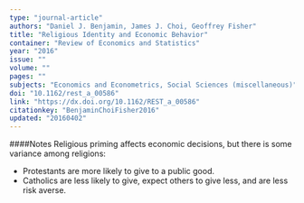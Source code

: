 ```yaml
---
type: "journal-article"
authors: "Daniel J. Benjamin, James J. Choi, Geoffrey Fisher"
title: "Religious Identity and Economic Behavior"
container: "Review of Economics and Statistics"
year: "2016"
issue: ""
volume: ""
pages: ""
subjects: "Economics and Econometrics, Social Sciences (miscellaneous)"
doi: "10.1162/rest_a_00586"
link: "https://dx.doi.org/10.1162/REST_a_00586"
citationkey: "BenjaminChoiFisher2016"
updated: "20160402"
---
```


####Notes
Religious priming affects economic decisions, but there is some variance among religions:

* Protestants are more likely to give to a public good.
* Catholics are less likely to give, expect others to give less, and are less risk averse.